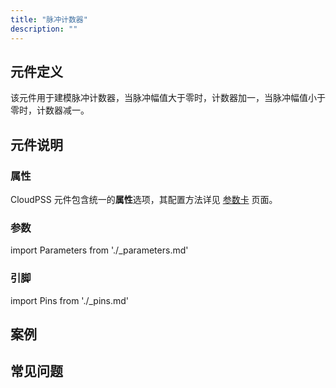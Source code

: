 ```yaml
---
title: "脉冲计数器"
description: ""
---
```


## 元件定义
该元件用于建模脉冲计数器，当脉冲幅值大于零时，计数器加一，当脉冲幅值小于零时，计数器减一。

## 元件说明



### 属性

CloudPSS 元件包含统一的**属性**选项，其配置方法详见 [参数卡](docs/documents/software/10-xstudio/20-simstudio/40-workbench/20-function-zone/30-design-tab/30-param-panel/index.md) 页面。

### 参数

import Parameters from './_parameters.md'

<Parameters/>

### 引脚

import Pins from './_pins.md'

<Pins/>

## 案例

## 常见问题

